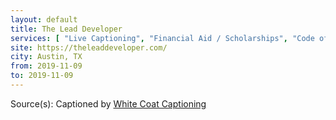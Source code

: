 ```yaml
---
layout: default
title: The Lead Developer
services: [ "Live Captioning", "Financial Aid / Scholarships", "Code of Conduct" ]
site: https://theleaddeveloper.com/
city: Austin, TX
from: 2019-11-09
to: 2019-11-09
---
```


Source(s): Captioned by [White Coat Captioning](http://www.whitecoatcaptioning.com/)